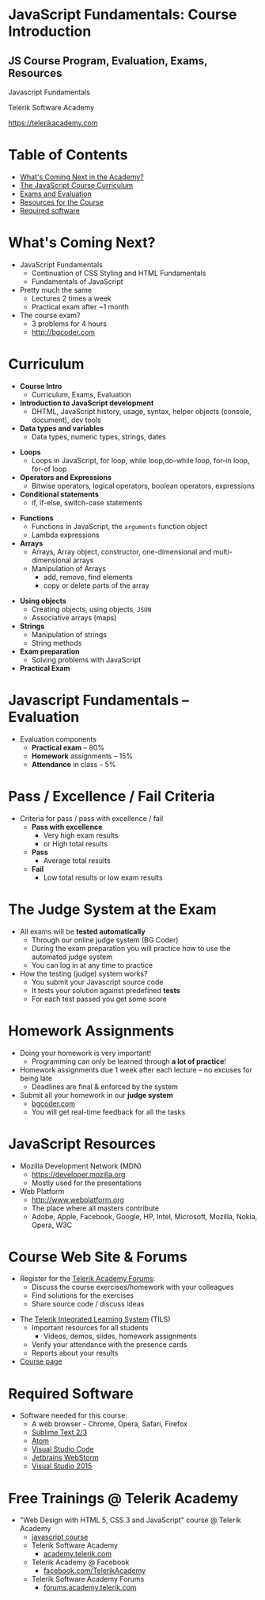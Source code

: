 <!-- section start -->
<!-- attr: {  class:'slide-title', showInPresentation:true, hasScriptWrapper:true, style:'font-size: 0.9em' } -->
# JavaScript Fundamentals: Course Introduction
## JS Course Program, Evaluation, Exams, Resources

<!-- <img class="slide-image" showInPresentation="true" src="imgs/logo-js.png" style="top:55.35%; left:83.27%; width:17.08%; z-index:-1; " /> -->

<div class="signature">
	<p class="signature-course">Javascript Fundamentals</p>
	<p class="signature-initiative">Telerik Software Academy</p>
	<a href="https://telerikacademy.com" class="signature-link">https://telerikacademy.com</a>
</div>



<!-- section start -->
<!-- attr: { showInPresentation:true, hasScriptWrapper:true } -->
# Table of Contents
- [What's Coming Next in the Academy?](#whats-next)
- [The JavaScript Course Curriculum](#curriculum)
- [Exams and Evaluation](#exam-and-evaluation)
- [Resources for the Course](#resources)
- [Required software](#required-software)

<!-- <img class="slide-image" showInPresentation="true" src="imgs/pic02.png" style="top:40%; left:65%; width:25%; z-index:-1" /> -->




<!-- section start -->
<!-- attr: { class:'slide-section', showInPresentation:true, hasScriptWrapper:true } -->
<!-- # JavaScript Fundamentals
## Coming To The Next Module -->

<!-- <img class="slide-image" showInPresentation="true" src="imgs/pic03.png" style="top:55%; left:30%; width:40%; z-index:-1; border-radius: 15px" /> -->


<!-- attr: { id:'whats-next', showInPresentation:true, hasScriptWrapper:true } -->
# <a id="whats-next"></a>What's Coming Next?
- JavaScript Fundamentals
  - Continuation of CSS Styling and HTML Fundamentals
  - Fundamentals of JavaScript
- Pretty much the same
  - Lectures 2 times a week 
  - Practical exam after ~1 month
- The course exam?
  - 3 problems for 4 hours
  - http://bgcoder.com

<!-- <img class="slide-image" showInPresentation="true" src="imgs/pic04.png" style="top:27.33%; left:74.85%; width:27.33%; z-index:-1" /> -->


<!-- section start -->
<!-- attr: {  class:'slide-section', showInPresentation:true, hasScriptWrapper:true, style:'font-size: 0.8em' } -->
<!-- # JavaScript Fundamentals Curriculum
## What will be covered in the course? -->

<!-- <img class="slide-image" showInPresentation="true" src="imgs/pic05.png" style="top:60%; left:60%; width:20%; z-index:-1" /> -->

<!-- attr: { id:'curriculum', showInPresentation:true, hasScriptWrapper:true } -->
# <a id="curriculum"></a>Curriculum
- **Course Intro**
  - Curriculum, Exams, Evaluation
- **Introduction to JavaScript development**
  - DHTML, JavaScript history, usage, syntax, helper objects (console, document), dev tools
- **Data types and variables**
  - Data types, numeric types, strings, dates

<!-- attr: { showInPresentation:true, hasScriptWrapper:true } -->
<!-- # Curriculum -->
- **Loops**
  - Loops in JavaScript, for loop, while loop,do-while loop, for-in loop, for-of loop
- **Operators and Expressions**
  - Bitwise operators, logical operators, boolean operators, expressions
- **Conditional statements**
  - if, if-else, switch-case statements


<!-- attr: { showInPresentation:true, hasScriptWrapper:true, style:'font-size: 0.9em' } -->
<!-- # Curriculum -->
- **Functions**
  - Functions in JavaScript, the `arguments` function object
  - Lambda expressions
- **Arrays**
  - Arrays, Array object, constructor, one-dimensional and multi-dimensional arrays
  - Manipulation of Arrays
    - add, remove, find elements
    - copy or delete parts of the array


<!-- attr: { showInPresentation:true, hasScriptWrapper:true, style:'font-size: 0.9em' } -->
<!-- # Curriculum -->
- **Using objects**
  - Creating objects, using objects, `JSON`
  - Associative arrays (maps)
- **Strings**
  - Manipulation of strings
  - String methods
- **Exam preparation**
  - Solving problems with JavaScript
- **Practical Exam**




<!-- section start -->
<!-- attr: { class:'slide-section', showInPresentation:true, hasScriptWrapper:true } -->
<!-- # Evaluation 
## Thank God There Are... No Bonuses! -->

<!-- <img class="slide-image" showInPresentation="true" src="imgs/pic16.png" style="top:55%; left:40%; width:20%; z-index:-1; border-radius: 15px" /> -->

<!-- attr: { id:'exam-and-evaluation', showInPresentation:true, hasScriptWrapper:true } -->
# <a id="exam-and-evaluation"></a>Javascript Fundamentals – Evaluation
- Evaluation components
  - **Practical exam** – 80%
  - **Homework** assignments – 15%
  - **Attendance** in class – 5%

<!-- attr: { showInPresentation: true, hasScriptWrapper: true} -->
# Pass / Excellence / Fail Criteria
- Criteria for pass / pass with excellence / fail
  - **Pass with excellence**
    - Very high exam results
    - or High total results
  - **Pass**
    - Average total results
  - **Fail**
    - Low total results or low exam results

<!-- <img class="slide-image" showInPresentation="true" src="imgs/pic38.png" style="top:41%; left:67%; width:14.10%; z-index:-1" /> -->
<!-- <img class="slide-image" showInPresentation="true" src="imgs/pic39.png" style="top:16%; left:51%; width:23.36%; z-index:-1" /> -->
<!-- <img class="slide-image" showInPresentation="true" src="imgs/pic40.png" style="top:57%; left:79%; width:13.22%; z-index:-1" /> -->

<!-- attr: { showInPresentation: true} -->
# The Judge System at the Exam

- All exams will be **tested automatically**
  - Through our online judge system (BG Coder)
  - During the exam preparation you will practice how to use the automated judge system
  - You can log in at any time to practice
- How the testing (judge) system works?
  - You submit your Javascript source code
  - It tests your solution against predefined **tests**
  - For each test passed you get some score


<!-- attr: { showInPresentation: true, style: 'font-size: 40px'} -->
# Homework Assignments

- Doing your homework is very important!
  - Programming can only be learned through **a lot of practice**!
- Homework assignments due 1 week after each lecture – no excuses for being late
  - Deadlines are final & enforced by the system
- Submit all your homework in our **judge system**
  - [bgcoder.com](http://bgcoder.com)
  - You will get real-time feedback for all the tasks

<!-- section start -->
<!-- attr: { class:'slide-section', showInPresentation:true, hasScriptWrapper:true, style:'font-size: 0.9em' } -->
<!-- # Javascript Resources
## What do we need in addition to the course content? -->

<!-- attr: { id:'resources', showInPresentation:true, hasScriptWrapper:true } -->
# <a id="resources"></a>JavaScript Resources
- Mozilla Development Network (MDN)
  - https://developer.mozilla.org 
  - Mostly used for the presentations
- Web Platform
  - http://www.webplatform.org
  - The place where all masters contribute
  - Adobe, Apple, Facebook, Google, HP, Intel, Microsoft, Mozilla, Nokia, Opera, W3C

<!-- attr: { showInPresentation:true, hasScriptWrapper:true } -->
# Course Web Site & Forums
- Register for the [Telerik Academy Forums](https://telerikacademy.com/Forum/Category/25/javascript-part-1):
  - Discuss the course exercises/homework with your colleagues
  - Find solutions for the exercises
  - Share source code / discuss ideas

<!-- attr: { showInPresentation:true, hasScriptWrapper:true } -->
<!-- # Course Web Site & Forums -->
- The [Telerik Integrated Learning System](https://telerikacademy.com) (TILS)
  - Important resources for all students
    - Videos, demos, slides, homework assignments
  - Verify your attendance with the presence cards
  - Reports about your results
- [Course page](https://telerikacademy.com/Courses/Courses/Details/339)

<!-- <img class="slide-image" showInPresentation="true" src="imgs/pic31.png" style="top:45%; left:60%; width:40%; z-index:-1" /> -->


<!-- attr: { id:'required-software', showInPresentation:true, hasScriptWrapper:true } -->
# <a id="required-software"></a>Required Software
- Software needed for this course:
  - A web browser - Chrome, Opera, Safari, Firefox
  - [Sublime Text 2/3](https://www.sublimetext.com/)
  - [Atom](https://atom.io/)
  - [Visual Studio Code](https://code.visualstudio.com/)
  - [Jetbrains WebStorm](https://www.jetbrains.com/webstorm/)
  - [Visual Studio 2015](https://www.visualstudio.com/en-us/downloads/download-visual-studio-vs.aspx)


<!-- section start -->
<!-- attr: { class:'slide-section', showInPresentation:true, hasScriptWrapper:true, style:'font-size: 0.9em' } -->
<!-- # JavaScript Fundamentals Introduction
## Questions? -->


<!-- attr: { showInPresentation: true, hasScriptWrapper: true, style:'font-size: 0.9em' } -->
# Free Trainings @ Telerik Academy
- "Web Design with HTML 5, CSS 3 and JavaScript" course @ Telerik Academy
    - [javascript course](http://academy.telerik.com/student-courses/web-design-and-ui/javascript-fundamentals/about)
  - Telerik Software Academy
    - [academy.telerik.com](academy.telerik.com)
  - Telerik Academy @ Facebook
    - [facebook.com/TelerikAcademy](facebook.com/TelerikAcademy)
  - Telerik Software Academy Forums
    - [forums.academy.telerik.com](http://telerikacademy.com/Forum/Home)

<!-- <img class="slide-image" showInPresentation="true"  src="imgs/pic00.png" style="top:58.18%; left:90.52%; width:16.97%; z-index:-1" /> -->
<!-- <img class="slide-image" showInPresentation="true"  src="imgs/pic41.png" style="top:30%; left:68.14%; width:36.30%; z-index:-1" /> -->
